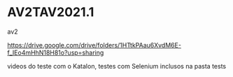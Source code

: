 # AV2TAV2021.1
av2


https://drive.google.com/drive/folders/1HTtkPAau6XvdM6E-f_IEo4mHhN18H81o?usp=sharing

videos do teste com o Katalon, testes com Selenium inclusos na pasta tests
